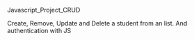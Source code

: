 Javascript_Project_CRUD

Create, Remove, Update and Delete a student from an list. And authentication with JS
